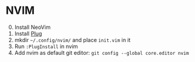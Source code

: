 # NVIM
0. Install NeoVim
1. Install [Plug](https://github.com/junegunn/vim-plug#neovim)
2. mkdir `~/.config/nvim/` and place `init.vim` in it
3. Run `:PlugInstall` in nvim
4. Add nvim as default git editor: `git config --global core.editor nvim`
